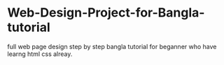 # Web-Design-Project-for-Bangla-tutorial
full web page design step by step bangla tutorial for beganner who have learng html css alreay. 
